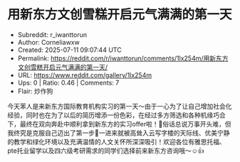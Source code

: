 # 用新东方文创雪糕开启元气满满的第一天

- Subreddit: r_iwanttorun
- Author: Corneliawxw
- Created: 2025-07-11 09:07:44 UTC
- Permalink: https://reddit.com/r/iwanttorun/comments/1lx254m/用新东方文创雪糕开启元气满满的第一天/
- URL: https://www.reddit.com/gallery/1lx254m
- Ups: 0 | Ratio: 0.46 | Comments: 7
- Flair: 炒作狗


今天苯人是来新东方国际教育机构实习的第一天～由于一心为了让自己增加社会化经验，同时也在为了以后的简历增添一份色彩，在经过多方筛选和各种机缘巧合下，最终在双向奔赴中顺利拿到新东方的实习offer啦！🤩俗话总说万事开头难，但我终究是克服自己迈出了第一步🥳一进来就被高耸入云写字楼的天际线、优美宁静的教学和绿化环境以及充满温情的人文关怀所深深吸引！欢迎各位有雅思托福、pte托业留学以及四六级考研需求的同学们选择前来新东方咨询哦～☺️👍

